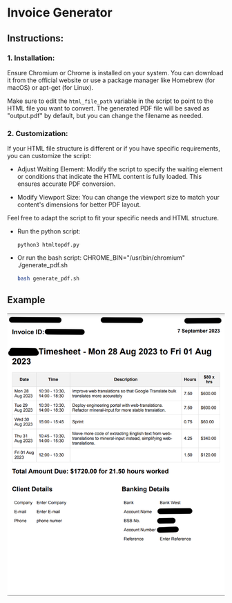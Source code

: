 

# Invoice Generator

## Instructions:

### 1. Installation:


Ensure Chromium or Chrome is installed on your system. You can download it from the official website or use a package manager like Homebrew (for macOS) or apt-get (for Linux).

   Make sure to edit the `html_file_path` variable in the script to point to the HTML file you want to convert. The generated PDF file will be saved as "output.pdf" by default, but you can change the filename as needed.

### 2. Customization:

If your HTML file structure is different or if you have specific requirements, you can customize the script:

- Adjust Waiting Element: Modify the script to specify the waiting element or conditions that indicate the HTML content is fully loaded. This ensures accurate PDF conversion.

- Modify Viewport Size: You can change the viewport size to match your content's dimensions for better PDF layout.

Feel free to adapt the script to fit your specific needs and HTML structure.

- Run the python script:

   ```shell
   python3 htmltopdf.py
   ```

- Or run the bash script:
CHROME_BIN="/usr/bin/chromium" ./generate_pdf.sh
  ```bash
  bash generate_pdf.sh
  ```

## Example

![example output htmltopdf](https://github.com/gtrtuugii/invoice-generator/blob/main/ExampleOutput.png)

